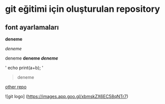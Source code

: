 # git eğitimi için oluşturulan repository


## font ayarlamaları 

**deneme**

*deneme*

deneme **deneme _deneme_**

' echo print(a+b); '

> deneme

[other repo](https://github.com/akifsykl/git_workingfiles) 

![git logo] (https://images.app.goo.gl/xbmskZX6EC58qNTr7)
